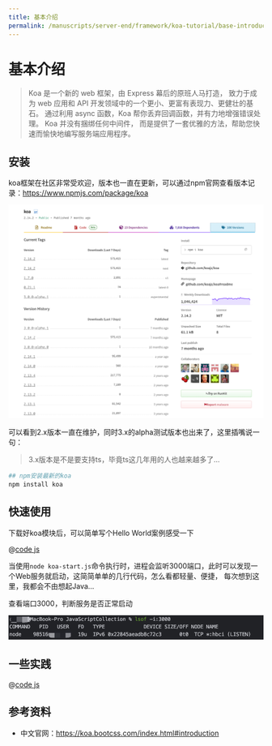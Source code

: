 ```yaml
---
title: 基本介绍
permalink: /manuscripts/server-end/framework/koa-tutorial/base-introduce.html
---
```


# 基本介绍

> Koa 是一个新的 web 框架，由 Express 幕后的原班人马打造， 致力于成为 web 应用和 API 开发领域中的一个更小、更富有表现力、更健壮的基石。 通过利用 async 函数，Koa 帮你丢弃回调函数，并有力地增强错误处理。
> Koa 并没有捆绑任何中间件， 而是提供了一套优雅的方法，帮助您快速而愉快地编写服务端应用程序。

## 安装

koa框架在社区非常受欢迎，版本也一直在更新，可以通过npm官网查看版本记录：<https://www.npmjs.com/package/koa>

![](../images/koa_version.png)

可以看到2.x版本一直在维护，同时3.x的alpha测试版本也出来了，这里插嘴说一句：

> 3.x版本是不是要支持ts，毕竟ts这几年用的人也越来越多了...

```bash
## npm安装最新的koa
npm install koa
```

## 快速使用

下载好koa模块后，可以简单写个Hello World案例感受一下

@[code js](@code/koa/koa-start.js)

当使用`node koa-start.js`命令执行时，进程会监听3000端口，此时可以发现一个Web服务就启动，这简简单单的几行代码，怎么看都轻量、便捷，
每次想到这里，我都会不由想起Java...

查看端口3000，判断服务是否正常启动

![](../images/check_port.png)

## 一些实践

@[code js](@code/koa/koa-listen.js)

## 参考资料

- 中文官网：<https://koa.bootcss.com/index.html#introduction>
